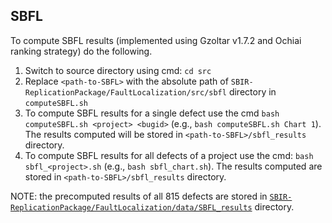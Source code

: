 ## SBFL

To compute SBFL results (implemented using Gzoltar v1.7.2 and Ochiai ranking strategy) do the following.

1. Switch to source directory using cmd: `cd src`
2. Replace `<path-to-SBFL>` with the absolute path of `SBIR-ReplicationPackage/FaultLocalization/src/sbfl` directory in `computeSBFL.sh`
3. To compute SBFL results for a single defect use the cmd 
	`bash computeSBFL.sh <project> <bugid>`  (e.g., `bash computeSBFL.sh Chart 1`).
  The results computed will be stored in `<path-to-SBFL>/sbfl_results` directory.
4. To compute SBFL results for all defects of a project use the cmd: 
	`bash sbfl_<project>.sh`	(e.g., `bash sbfl_chart.sh`).
  The results computed are stored in `<path-to-SBFL>/sbfl_results` directory.
  
NOTE: the precomputed results of all 815 defects are stored in [`SBIR-ReplicationPackage/FaultLocalization/data/SBFL_results`](https://github.com/manishmotwani3/SBIR-ReplicationPackage/tree/main/FaultLocalization/data/SBFL_results) directory.
